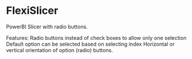 # FlexiSlicer
PowerBI Slicer with radio buttons. 

Features:
	Radio buttons instead of check boxes to allow only one selection
	Default option can be selected based on selecting index
	Horizontal or vertical orientation of option (radio) buttons.
